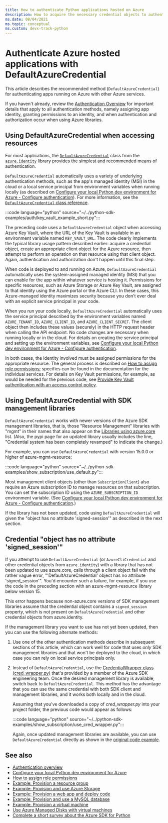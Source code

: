 ```yaml
---
title: How to authenticate Python applications hosted on Azure
description: How to acquire the necessary credential objects to authenticate a Python app running on Azure.
ms.date: 08/04/2021
ms.topic: conceptual
ms.custom: devx-track-python
---
```


# Authenticate Azure hosted applications with DefaultAzureCredential

This article describes the recommended method (`DefaultAzureCredential`) for authenticating apps running on Azure with other Azure services.

If you haven't already, review the [Authentication Overview](azure-sdk-authenticate.md#how-to-assign-an-app-identity) for important details that apply to all authentication methods, namely assigning app identity, granting permissions to an identity, and when authentication and authorization occur when using Azure libraries.

## Using DefaultAzureCredential when accessing resources

For most applications, the [`DefaultAzureCredential`](/python/api/azure-identity/azure.identity.defaultazurecredential) class from the [`azure.identity`](/python/api/azure-identity/azure.identity) library provides the simplest and recommended means of authentication.

`DefaultAzureCredential` automatically uses a variety of underlying authentication methods, such as the app's managed identity (MSI) in the cloud or a local service principal from environment variables when running locally (as described on [Configure your local Python dev environment for Azure - Configure authentication](configure-local-development-environment.md#configure-authentication)). For more information, see the [`DefaultAzureCredential` class reference](/python/api/azure-identity/azure.identity.defaultazurecredential).

:::code language="python" source="~/../python-sdk-examples/auth/key_vault_example_short.py":::

The preceding code uses a `DefaultAzureCredential` object when accessing Azure Key Vault, where the URL of the Key Vault is available in an environment variable named `KEY_VAULT_URL`. The code clearly implements the typical library usage pattern described earlier: acquire a credential object, create an appropriate client object for the Azure resource, then attempt to perform an operation on that resource using that client object. Again, authentication and authorization don't happen until this final step.

When code is deployed to and running on Azure, `DefaultAzureCredential` automatically uses the system-assigned managed identity (MSI) that you can enable for the app within whatever service is hosting it. Permissions for specific resources, such as Azure Storage or Azure Key Vault, are assigned to that identity using the Azure portal or the Azure CLI. In these cases, this Azure-managed identity maximizes security because you don't ever deal with an explicit service principal in your code.

When you run your code locally, `DefaultAzureCredential` automatically uses the service principal described by the environment variables named `AZURE_TENANT_ID`, `AZURE_CLIENT_ID`, and `AZURE_CLIENT_SECRET`. The client object then includes these values (securely) in the HTTP request header when calling the API endpoint. No code changes are necessary when running locally or in the cloud. For details on creating the service principal and setting up the environment variables, see [Configure your local Python dev environment for Azure - Configure authentication](configure-local-development-environment.md#configure-authentication).

In both cases, the identity involved must be assigned permissions for the appropriate resource. The general process is described on [How to assign role permissions](/azure/role-based-access-control/role-assignments-steps); specifics can be found in the documentation for the individual services. For details on Key Vault permissions, for example, as would be needed for the previous code, see [Provide Key Vault authentication with an access control policy](/azure/key-vault/general/group-permissions-for-apps).

## Using DefaultAzureCredential with SDK management libraries

`DefaultAzureCredential` works with newer versions of the Azure SDK management libraries, that is, those "Resource Management" libraries with "mgmt" in their names that also appear on the [Libraries using azure.core](azure-sdk-library-package-index.md#libraries-using-azurecore) list. (Also, the pypi page for an updated library usually includes the line, "Credential system has been completely revamped" to indicate the change.)

For example, you can use `DefaultAzureCredential` with version 15.0.0 or higher of azure-mgmt-resource:

:::code language="python" source="~/../python-sdk-examples/show_subscription/use_default.py":::

Most management client objects (other than `SubscriptionClient`) also require an Azure subscription ID to manage resources on that subscription. You can set the subscription ID using the `AZURE_SUBSCRIPTION_ID` environment variable. (See [Configure your local Python dev environment for Azure - Configure authentication](configure-local-development-environment.md#configure-authentication).)

If the library has not been updated, code using `DefaultAzureCredential` will given the "object has no attribute 'signed-session'" as described in the next section.

## Credential "object has no attribute 'signed_session'"

If you attempt to use `DefaultAzureCredential` (or `AzureCliCredential` and other credential objects from `azure.identity`) with a library that has not been updated to use azure.core, calls through a client object fail with the rather vague error, "'DefaultAzureCredential' object has no attribute 'signed_session'". You'd encounter such a failure, for example, if you use the code in the preceding section with an azure-mgmt-resource library below version 15.

This error happens because non-azure.core versions of SDK management libraries assume that the credential object contains a `signed_session` property, which is not present on `DefaultAzureCredential` and other credential objects from azure.identity.

If the management library you want to use has not yet been updated, then you can use the following alternate methods:

1. Use one of the other authentication methods describe in subsequent sections of this article, which can work well for code that uses *only* SDK management libraries and that won't be deployed to the cloud, in which case you can rely on local service principals only.

1. Instead of `DefaultAzureCredential`, use the [CredentialWrapper class (cred_wrapper.py)](https://gist.github.com/lmazuel/cc683d82ea1d7b40208de7c9fc8de59d) that's provided by a member of the Azure SDK engineering team. Once the desired management library is available, switch back to `DefaultAzureCredential`. This method has the advantage that you can use the same credential with both SDK client and management libraries, and it works both locally and in the cloud.

    Assuming that you've downloaded a copy of *cred_wrapper.py* into your project folder, the previous code would appear as follows:

    :::code language="python" source="~/../python-sdk-examples/show_subscription/use_cred_wrapper.py":::

    Again, once updated management libraries are available, you can use `DefaultAzureCredential` directly as shown in the [original code example](#using-defaultazurecredential-with-sdk-management-libraries).

## See also

- [Authentication overview](azure-sdk-authenticate.md)
- [Configure your local Python dev environment for Azure](configure-local-development-environment.md)
- [How to assign role permissions](/azure/role-based-access-control/role-assignments-steps)
- [Example: Provision a resource group](azure-sdk-example-resource-group.md)
- [Example: Provision and use Azure Storage](azure-sdk-example-storage.md)
- [Example: Provision a web app and deploy code](azure-sdk-example-web-app.md)
- [Example: Provision and use a MySQL database](azure-sdk-example-database.md)
- [Example: Provision a virtual machine](azure-sdk-example-virtual-machines.md)
- [Use Azure Managed Disks with virtual machines](azure-sdk-samples-managed-disks.md)
- [Complete a short survey about the Azure SDK for Python](https://microsoft.qualtrics.com/jfe/form/SV_bNFX0HECjzPWMiG?Q_CHL=docs)
